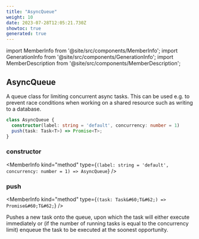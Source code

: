 ```yaml
---
title: "AsyncQueue"
weight: 10
date: 2023-07-28T12:05:21.730Z
showtoc: true
generated: true
---
```

<!-- This file was generated from the Vendure source. Do not modify. Instead, re-run the "docs:build" script -->
import MemberInfo from '@site/src/components/MemberInfo';
import GenerationInfo from '@site/src/components/GenerationInfo';
import MemberDescription from '@site/src/components/MemberDescription';


## AsyncQueue

<GenerationInfo sourceFile="packages/core/src/common/async-queue.ts" sourceLine="13" packageName="@vendure/core" />

A queue class for limiting concurrent async tasks. This can be used e.g. to prevent
race conditions when working on a shared resource such as writing to a database.

```ts title="Signature"
class AsyncQueue {
  constructor(label: string = 'default', concurrency: number = 1)
  push(task: Task<T>) => Promise<T>;
}
```

<div className="members-wrapper">

### constructor

<MemberInfo kind="method" type={`(label: string = 'default', concurrency: number = 1) => AsyncQueue`}   />


### push

<MemberInfo kind="method" type={`(task: Task&#60;T&#62;) => Promise&#60;T&#62;`}   />

Pushes a new task onto the queue, upon which the task will either execute immediately or
(if the number of running tasks is equal to the concurrency limit) enqueue the task to
be executed at the soonest opportunity.


</div>
